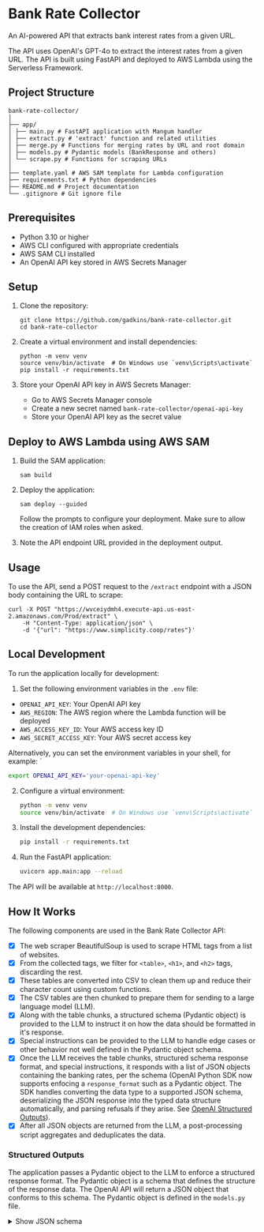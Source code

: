 # Bank Rate Collector

An AI-powered API that extracts bank interest rates from a given URL.  

The API uses OpenAI's GPT-4o to extract the interest rates from a given URL. The API is built using FastAPI and deployed to AWS Lambda using the Serverless Framework.

## Project Structure

```
bank-rate-collector/
│
├── app/
│ ├── main.py # FastAPI application with Mangum handler
│ ├── extract.py # 'extract' function and related utilities
│ ├── merge.py # Functions for merging rates by URL and root domain
│ ├── models.py # Pydantic models (BankResponse and others)
│ └── scrape.py # Functions for scraping URLs
│
├── template.yaml # AWS SAM template for Lambda configuration
├── requirements.txt # Python dependencies
├── README.md # Project documentation
└── .gitignore # Git ignore file

```

## Prerequisites

- Python 3.10 or higher
- AWS CLI configured with appropriate credentials
- AWS SAM CLI installed
- An OpenAI API key stored in AWS Secrets Manager

## Setup

1. Clone the repository:
   ```
   git clone https://github.com/gadkins/bank-rate-collector.git
   cd bank-rate-collector
   ```

2. Create a virtual environment and install dependencies:
   ```
   python -m venv venv
   source venv/bin/activate  # On Windows use `venv\Scripts\activate`
   pip install -r requirements.txt
   ```

3. Store your OpenAI API key in AWS Secrets Manager:
   - Go to AWS Secrets Manager console
   - Create a new secret named `bank-rate-collector/openai-api-key`
   - Store your OpenAI API key as the secret value

## Deploy to AWS Lambda using AWS SAM

1. Build the SAM application:
   ```
   sam build
   ```

2. Deploy the application:
   ```
   sam deploy --guided
   ```
   Follow the prompts to configure your deployment. Make sure to allow the creation of IAM roles when asked.

3. Note the API endpoint URL provided in the deployment output.

## Usage

To use the API, send a POST request to the `/extract` endpoint with a JSON body containing the URL to scrape:

```
curl -X POST "https://wvceiydmh4.execute-api.us-east-2.amazonaws.com/Prod/extract" \
    -H "Content-Type: application/json" \
    -d '{"url": "https://www.simplicity.coop/rates"}'
```

## Local Development

To run the application locally for development:

1. Set the following environment variables in the `.env` file:

- `OPENAI_API_KEY`: Your OpenAI API key
- `AWS_REGION`: The AWS region where the Lambda function will be deployed
- `AWS_ACCESS_KEY_ID`: Your AWS access key ID
- `AWS_SECRET_ACCESS_KEY`: Your AWS secret access key

Alternatively, you can set the environment variables in your shell, for example: `

```bash
export OPENAI_API_KEY='your-openai-api-key'
```

2. Configure a virtual environment:
   ```bash
   python -m venv venv
   source venv/bin/activate  # On Windows use `venv\Scripts\activate`
   ```

3. Install the development dependencies:
   ```bash
   pip install -r requirements.txt
   ```

4. Run the FastAPI application:
   ```bash
   uvicorn app.main:app --reload
   ```

The API will be available at `http://localhost:8000`.

## How It Works

The following components are used in the Bank Rate Collector API:

- [x] The web scraper BeautifulSoup is used to scrape HTML tags from a list of websites.
- [x] From the collected tags, we filter for `<table>`, `<h1>`, and `<h2>` tags, discarding the rest.
- [x] These tables are converted into CSV to clean them up and reduce their character count using custom functions.  
- [x] The CSV tables are then chunked to prepare them for sending to a large language model (LLM).
- [x] Along with the table chunks, a structured schema (Pydantic object) is provided to the LLM to instruct it on how the data should be formatted in it's response.
- [x] Special instructions can be provided to the LLM to handle edge cases or other behavior not well defined in the Pydantic object schema.
- [x] Once the LLM receives the table chunks, structured schema response format, and special instructions, it responds with a list of JSON objects containing the banking rates, per the schema (OpenAI Python SDK now supports enfocing a `response_format` such as a Pydantic object. The SDK handles converting the data type to a supported JSON schema, deserializing the JSON response into the typed data structure automatically, and parsing refusals if they arise. See [OpenAI Structured Outputs](https://platform.openai.com/docs/guides/structured-outputs)).
- [x] After all JSON objects are returned from the LLM, a post-processing script aggregates and deduplicates the data.

### Structured Outputs

The application passes a Pydantic object to the LLM to enforce a structured response format. The Pydantic object is a schema that defines the structure of the response data. The OpenAI API will return a JSON object that conforms to this schema. The Pydantic object is defined in the `models.py` file.

<details>
  <summary>Show JSON schema</summary>

```json
{
  "type": "object",
  "properties": {
    "bankRootDomain": {
      "type": "string",
      "description": "The root domain of the bank."
    },
    "checkingAccounts": {
      "type": "array",
      "items": {
        "$ref": "#/definitions/CheckingAccountResponse"
      },
      "default": []
    },
    "savingsAccounts": {
      "type": "array",
      "items": {
        "$ref": "#/definitions/SavingsAccountResponse"
      },
      "default": []
    },
    "moneyMarketAccounts": {
      "type": "array",
      "items": {
        "$ref": "#/definitions/MoneyMarketAccountResponse"
      },
      "default": []
    },
    "certificatesOfDeposit": {
      "type": "array",
      "items": {
        "$ref": "#/definitions/CertificateOfDepositResponse"
      },
      "default": []
    },
    "individualRetirementAccounts": {
      "type": "array",
      "items": {
        "$ref": "#/definitions/IndividualRetirementAccountResponse"
      },
      "default": []
    },
    "loans": {
      "type": "array",
      "items": {
        "$ref": "#/definitions/LoanResponse"
      },
      "default": []
    },
    "creditCards": {
      "type": "array",
      "items": {
        "$ref": "#/definitions/CreditCardResponse"
      },
      "default": []
    },
    "fees": {
      "type": "array",
      "items": {
        "$ref": "#/definitions/FeeResponse"
      },
      "default": []
    }
  },
  "required": ["bankRootDomain"],
  "definitions": {
    "CheckingAccountResponse": {
      "$ref": "#/definitions/CheckingAccountResponse"
    },
    "SavingsAccountResponse": {
      "$ref": "#/definitions/SavingsAccountResponse"
    },
    "MoneyMarketAccountResponse": {
      "$ref": "#/definitions/MoneyMarketAccountResponse"
    },
    "CertificateOfDepositResponse": {
      "$ref": "#/definitions/CertificateOfDepositResponse"
    },
    "IndividualRetirementAccountResponse": {
      "$ref": "#/definitions/IndividualRetirementAccountResponse"
    },
    "LoanResponse": {
      "$ref": "#/definitions/LoanResponse"
    },
    "CreditCardResponse": {
      "$ref": "#/definitions/CreditCardResponse"
    },
    "FeeResponse": {
      "$ref": "#/definitions/FeeResponse"
    }
  }
}
```
</details>